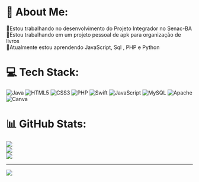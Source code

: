 # 💫 About Me:
🥇Estou trabalhando no desenvolvimento do Projeto Integrador no Senac-BA<br>🥈Estou trabalhando em um projeto pessoal de apk para organização de livros  <br>🥉Atualmente estou aprendendo JavaScript, Sql , PHP e Python


# 💻 Tech Stack:
![Java](https://img.shields.io/badge/java-%23ED8B00.svg?style=for-the-badge&logo=java&logoColor=white) ![HTML5](https://img.shields.io/badge/html5-%23E34F26.svg?style=for-the-badge&logo=html5&logoColor=white) ![CSS3](https://img.shields.io/badge/css3-%231572B6.svg?style=for-the-badge&logo=css3&logoColor=white) ![PHP](https://img.shields.io/badge/php-%23777BB4.svg?style=for-the-badge&logo=php&logoColor=white) ![Swift](https://img.shields.io/badge/swift-F54A2A?style=for-the-badge&logo=swift&logoColor=white) ![JavaScript](https://img.shields.io/badge/javascript-%23323330.svg?style=for-the-badge&logo=javascript&logoColor=%23F7DF1E) ![MySQL](https://img.shields.io/badge/mysql-%2300f.svg?style=for-the-badge&logo=mysql&logoColor=white) ![Apache](https://img.shields.io/badge/apache-%23D42029.svg?style=for-the-badge&logo=apache&logoColor=white) ![Canva](https://img.shields.io/badge/Canva-%2300C4CC.svg?style=for-the-badge&logo=Canva&logoColor=white)
# 📊 GitHub Stats:
![](https://github-readme-stats.vercel.app/api?username=irisCelestino&theme=tokyonight&hide_border=false&include_all_commits=true&count_private=false)<br/>
![](https://github-readme-streak-stats.herokuapp.com/?user=irisCelestino&theme=tokyonight&hide_border=false)<br/>
![](https://github-readme-stats.vercel.app/api/top-langs/?username=irisCelestino&theme=tokyonight&hide_border=false&include_all_commits=true&count_private=false&layout=compact)

---
[![](https://visitcount.itsvg.in/api?id=irisCelestino&icon=0&color=0)](https://visitcount.itsvg.in)

<!-- Proudly created with GPRM ( https://gprm.itsvg.in ) -->